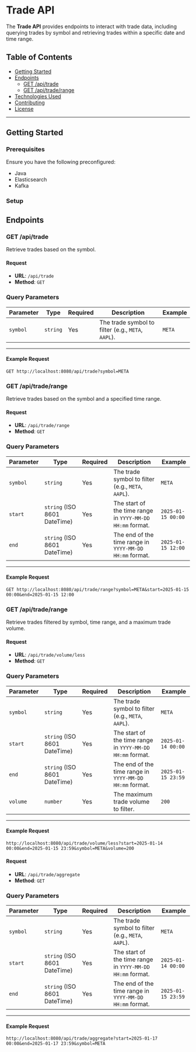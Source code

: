 # Trade API

The **Trade API** provides endpoints to interact with trade data, including querying trades by symbol and retrieving trades within a specific date and time range.

## Table of Contents

- [Getting Started](#getting-started)
- [Endpoints](#endpoints)
    - [GET /api/trade](#get-apitrade)
    - [GET /api/trade/range](#get-apitraderange)
- [Technologies Used](#technologies-used)
- [Contributing](#contributing)
- [License](#license)

---

## Getting Started

### Prerequisites

Ensure you have the following preconfigured:

- Java
- Elasticsearch 
- Kafka 

### Setup

## Endpoints

### **GET /api/trade**

Retrieve trades based on the symbol.

#### Request

- **URL**: `/api/trade`
- **Method**: `GET`
### **Query Parameters**

| Parameter | Type     | Required | Description                                      | Example                 |
|-----------|----------|----------|--------------------------------------------------|-------------------------|
| `symbol`  | `string` | Yes      | The trade symbol to filter (e.g., `META`, `AAPL`). | `META`                 |

---

#### Example Request
```http
GET http://localhost:8080/api/trade?symbol=META
```

### **GET /api/trade/range**

Retrieve trades based on the symbol and a specified time range.

#### Request

- **URL**: `/api/trade/range`
- **Method**: `GET`
### **Query Parameters**

| Parameter | Type     | Required | Description                                      | Example                 |
|-----------|----------|----------|--------------------------------------------------|-------------------------|
| `symbol`  | `string` | Yes      | The trade symbol to filter (e.g., `META`, `AAPL`). | `META`                 |
| `start`   | `string` (ISO 8601 DateTime) | Yes      | The start of the time range in `YYYY-MM-DD HH:mm` format. | `2025-01-15 00:00`     |
| `end`     | `string` (ISO 8601 DateTime) | Yes      | The end of the time range in `YYYY-MM-DD HH:mm` format.   | `2025-01-15 12:00`     |

---

#### **Example Request**
```http
GET http://localhost:8080/api/trade/range?symbol=META&start=2025-01-15 00:00&end=2025-01-15 12:00
```

### **GET /api/trade/range**

Retrieve trades filtered by symbol, time range, and a maximum trade volume.

#### Request

- **URL**: `/api/trade/volume/less`
- **Method**: `GET`
### **Query Parameters**

| Parameter | Type                        | Required | Description                                                      | Example                 |
|-----------|-----------------------------|----------|------------------------------------------------------------------|-------------------------|
| `symbol`  | `string`                    | Yes      | The trade symbol to filter (e.g., `META`, `AAPL`).               | `META`                 |
| `start`   | `string` (ISO 8601 DateTime) | Yes      | The start of the time range in `YYYY-MM-DD HH:mm` format.         | `2025-01-14 00:00`     |
| `end`     | `string` (ISO 8601 DateTime) | Yes      | The end of the time range in `YYYY-MM-DD HH:mm` format.           | `2025-01-15 23:59`     |
| `volume`  | `number`                    | Yes      | The maximum trade volume to filter.                              | `200`                  |

---

#### **Example Request**
```http
http://localhost:8080/api/trade/volume/less?start=2025-01-14 00:00&end=2025-01-15 23:59&symbol=META&volume=200
```

#### Request

- **URL**: `/api/trade/aggregate`
- **Method**: `GET`
### **Query Parameters**

| Parameter | Type                        | Required | Description                                                      | Example                 |
|-----------|-----------------------------|----------|------------------------------------------------------------------|-------------------------|
| `symbol`  | `string`                    | Yes      | The trade symbol to filter (e.g., `META`, `AAPL`).               | `META`                 |
| `start`   | `string` (ISO 8601 DateTime) | Yes      | The start of the time range in `YYYY-MM-DD HH:mm` format.         | `2025-01-14 00:00`     |
| `end`     | `string` (ISO 8601 DateTime) | Yes      | The end of the time range in `YYYY-MM-DD HH:mm` format.           | `2025-01-15 23:59`     |
---

#### **Example Request**
```http
http://localhost:8080/api/trade/aggregate?start=2025-01-17 00:00&end=2025-01-17 23:59&symbol=META
```

